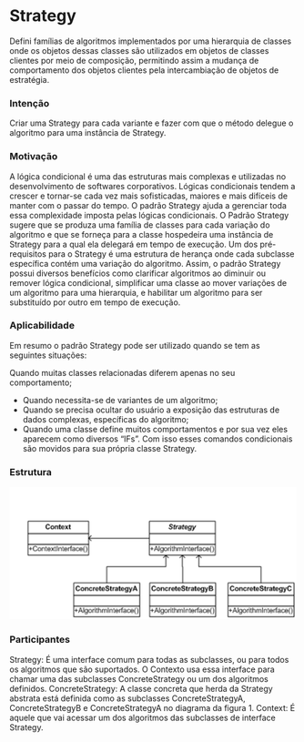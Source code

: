 # Strategy

Defini famílias de algoritmos implementados por uma hierarquia de classes onde os objetos dessas classes são utilizados em objetos de classes clientes por meio de composição, permitindo assim a mudança de comportamento dos objetos clientes pela intercambiação de objetos de estratégia.

### Intenção

Criar uma Strategy para cada variante e fazer com que o método delegue o algoritmo para uma instância de Strategy.

### Motivação

A lógica condicional é uma das estruturas mais complexas e utilizadas no desenvolvimento de softwares corporativos. Lógicas condicionais tendem a crescer e tornar-se cada vez mais sofisticadas, maiores e mais difíceis de manter com o passar do tempo. O padrão Strategy ajuda a gerenciar toda essa complexidade imposta pelas lógicas condicionais. O Padrão Strategy sugere que se produza uma família de classes para cada variação do algoritmo e que se forneça para a classe hospedeira uma instância de Strategy para a qual ela delegará em tempo de execução. Um dos pré-requisitos para o Strategy é uma estrutura de herança onde cada subclasse específica contém uma variação do algoritmo. Assim, o padrão Strategy possui diversos benefícios como clarificar algoritmos ao diminuir ou remover lógica condicional, simplificar uma classe ao mover variações de um algoritmo para uma hierarquia, e habilitar um algoritmo para ser substituído por outro em tempo de execução.

### Aplicabilidade

Em resumo o padrão Strategy pode ser utilizado quando se tem as seguintes situações:

Quando muitas classes relacionadas diferem apenas no seu comportamento;

- Quando necessita-se de variantes de um algoritmo;
- Quando se precisa ocultar do usuário a exposição das estruturas de dados complexas, específicas do algoritmo;
- Quando uma classe define muitos comportamentos e por sua vez eles aparecem como diversos “IFs”. Com isso esses comandos condicionais são movidos para sua própria classe Strategy.

### Estrutura

![Estr](https://github.com/IgorAmato/Faculdade/blob/master/estr.png)

### Participantes

Strategy: É uma interface comum para todas as subclasses, ou para todos os algoritmos que são suportados. O Contexto usa essa interface para chamar uma das subclasses ConcreteStrategy ou um dos algoritmos definidos.
ConcreteStrategy: A classe concreta que herda da Strategy abstrata está definida como as subclasses ConcreteStrategyA, ConcreteStrategyB e ConcreteStrategyA no diagrama da figura 1.
Context: É aquele que vai acessar um dos algoritmos das subclasses de interface Strategy.


